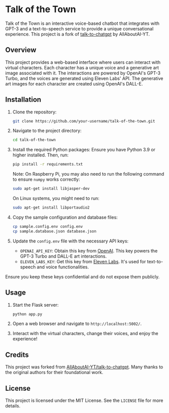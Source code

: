 # Talk of the Town

Talk of the Town is an interactive voice-based chatbot that integrates with GPT-3 and a text-to-speech service to provide a unique conversational experience. This project is a fork of [talk-to-chatgpt](https://github.com/AllAboutAI-YT/talk-to-chatgpt) by AllAboutAI-YT.

## Overview

This project provides a web-based interface where users can interact with virtual characters. Each character has a unique voice and a generative art image associated with it. The interactions are powered by OpenAI's GPT-3 Turbo, and the voices are generated using Eleven Labs' API. The generative art images for each character are created using OpenAI's DALL-E.

## Installation

1. Clone the repository:
   ```bash
   git clone https://github.com/your-username/talk-of-the-town.git
   ```

2. Navigate to the project directory:
   ```bash
   cd talk-of-the-town
   ```

3. Install the required Python packages:
   Ensure you have Python 3.9 or higher installed. Then, run:
   ```bash
   pip install -r requirements.txt
   ```

   Note: On Raspberry Pi, you may also need to run the following command to ensure `numpy` works correctly:
   ```bash
   sudo apt-get install libjasper-dev
   ```

   On Linux systems, you might need to run:
   ```bash
   sudo apt-get install libportaudio2
   ```

4. Copy the sample configuration and database files:
   ```bash
   cp sample.config.env config.env
   cp sample.database.json database.json
   ```

5. Update the `config.env` file with the necessary API keys:
   - `OPENAI_API_KEY`: Obtain this key from [OpenAI](https://beta.openai.com/signup/). This key powers the GPT-3 Turbo and DALL-E art interactions.
   - `ELEVEN_LABS_KEY`: Get this key from [Eleven Labs](https://www.eleven-labs.com/). It's used for text-to-speech and voice functionalities.

Ensure you keep these keys confidential and do not expose them publicly.

## Usage

1. Start the Flask server:
   ```bash
   python app.py
   ```

2. Open a web browser and navigate to `http://localhost:5002/`.

3. Interact with the virtual characters, change their voices, and enjoy the experience!

## Credits

This project was forked from [AllAboutAI-YT/talk-to-chatgpt](https://github.com/AllAboutAI-YT/talk-to-chatgpt). Many thanks to the original authors for their foundational work.

## License

This project is licensed under the MIT License. See the `LICENSE` file for more details.
